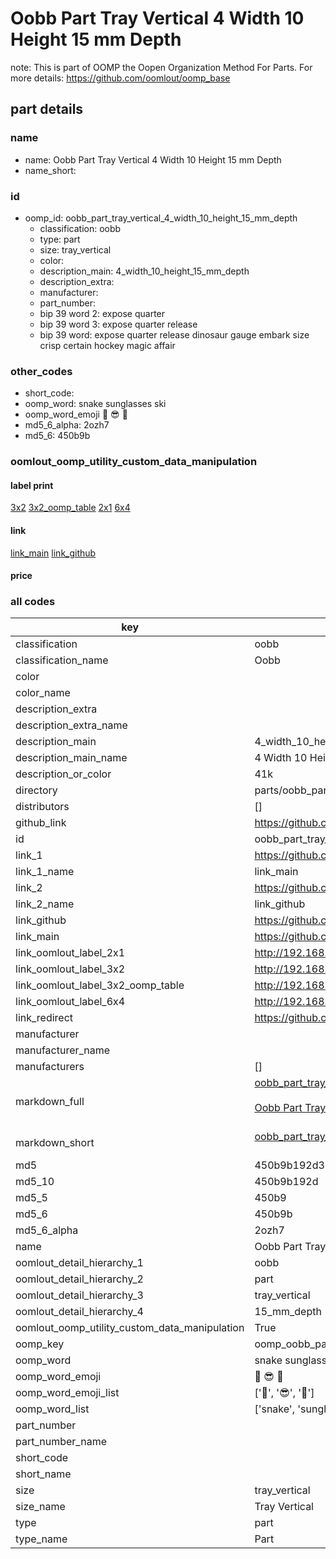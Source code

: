 # Oobb Part Tray Vertical 4 Width 10 Height 15 mm Depth  

note: This is part of OOMP the Oopen Organization Method For Parts. For more details: https://github.com/oomlout/oomp_base

##  part details
  







### name
* name: Oobb Part Tray Vertical 4 Width 10 Height 15 mm Depth
* name_short: 
### id
* oomp_id: oobb_part_tray_vertical_4_width_10_height_15_mm_depth
  * classification: oobb
  * type: part
  * size: tray_vertical
  * color: 
  * description_main: 4_width_10_height_15_mm_depth
  * description_extra: 
  * manufacturer: 
  * part_number: 
  * bip 39 word 2: expose quarter
  * bip 39 word 3: expose quarter release
  * bip 39 word: expose quarter release dinosaur gauge embark size crisp certain hockey magic affair

### other_codes
* short_code: 
* oomp_word: snake sunglasses ski
* oomp_word_emoji :snake: :sunglasses: :ski:
* md5_6_alpha: 2ozh7
* md5_6: 450b9b






### oomlout_oomp_utility_custom_data_manipulation
#### label print
[3x2](http://192.168.1.245:1112/?label=oomp%202ozh7)
[3x2_oomp_table](http://192.168.1.108:1112/?label=oomp%202ozh7)
[2x1](http://192.168.1.242:1112/?label=oomp%202ozh7)
[6x4](http://192.168.1.55:1112/?label=oomp%202ozh7)    

#### link

[link_main](https://github.com/oomlout/oomlout_oomp_version_1_messy/tree/main/parts/oobb_part_tray_vertical_4_width_10_height_15_mm_depth) [link_github](https://github.com/oomlout/oomlout_oomp_version_1_messy/tree/main/parts/oobb_part_tray_vertical_4_width_10_height_15_mm_depth)                             

#### price







### all codes 
| key | value |  
| --- | --- |  
| classification | oobb |  
| classification_name | Oobb |  
| color |  |  
| color_name |  |  
| description_extra |  |  
| description_extra_name |  |  
| description_main | 4_width_10_height_15_mm_depth |  
| description_main_name | 4 Width 10 Height 15 mm Depth |  
| description_or_color | 41k |  
| directory | parts/oobb_part_tray_vertical_4_width_10_height_15_mm_depth |  
| distributors | [] |  
| github_link | https://github.com/oomlout/oomlout_oomp_part_src/tree/main/parts/oobb_part_tray_vertical_4_width_10_height_15_mm_depth |  
| id | oobb_part_tray_vertical_4_width_10_height_15_mm_depth |  
| link_1 | https://github.com/oomlout/oomlout_oomp_version_1_messy/tree/main/parts/oobb_part_tray_vertical_4_width_10_height_15_mm_depth |  
| link_1_name | link_main |  
| link_2 | https://github.com/oomlout/oomlout_oomp_version_1_messy/tree/main/parts/oobb_part_tray_vertical_4_width_10_height_15_mm_depth |  
| link_2_name | link_github |  
| link_github | https://github.com/oomlout/oomlout_oomp_version_1_messy/tree/main/parts/oobb_part_tray_vertical_4_width_10_height_15_mm_depth |  
| link_main | https://github.com/oomlout/oomlout_oomp_version_1_messy/tree/main/parts/oobb_part_tray_vertical_4_width_10_height_15_mm_depth |  
| link_oomlout_label_2x1 | http://192.168.1.242:1112/?label=oomp%202ozh7 |  
| link_oomlout_label_3x2 | http://192.168.1.245:1112/?label=oomp%202ozh7 |  
| link_oomlout_label_3x2_oomp_table | http://192.168.1.108:1112/?label=oomp%202ozh7 |  
| link_oomlout_label_6x4 | http://192.168.1.55:1112/?label=oomp%202ozh7 |  
| link_redirect | https://github.com/oomlout/oomlout_oomp_version_1_messy/tree/main/parts/oobb_part_tray_vertical_4_width_10_height_15_mm_depth |  
| manufacturer |  |  
| manufacturer_name |  |  
| manufacturers | [] |  
| markdown_full | [oobb_part_tray_vertical_4_width_10_height_15_mm_depth](none)<br>[](none)<br>[Oobb Part Tray Vertical 4 Width 10 Height 15 Mm Depth](none)<br><br> |  
| markdown_short | [oobb_part_tray_vertical_4_width_10_height_15_mm_depth](none)<br><br> |  
| md5 | 450b9b192d33b93d213043e76a6bda85 |  
| md5_10 | 450b9b192d |  
| md5_5 | 450b9 |  
| md5_6 | 450b9b |  
| md5_6_alpha | 2ozh7 |  
| name | Oobb Part Tray Vertical 4 Width 10 Height 15 mm Depth |  
| oomlout_detail_hierarchy_1 | oobb |  
| oomlout_detail_hierarchy_2 | part |  
| oomlout_detail_hierarchy_3 | tray_vertical |  
| oomlout_detail_hierarchy_4 | 15_mm_depth |  
| oomlout_oomp_utility_custom_data_manipulation | True |  
| oomp_key | oomp_oobb_part_tray_vertical_4_width_10_height_15_mm_depth |  
| oomp_word | snake sunglasses ski |  
| oomp_word_emoji | :snake: :sunglasses: :ski: |  
| oomp_word_emoji_list | [':snake:', ':sunglasses:', ':ski:'] |  
| oomp_word_list | ['snake', 'sunglasses', 'ski'] |  
| part_number |  |  
| part_number_name |  |  
| short_code |  |  
| short_name |  |  
| size | tray_vertical |  
| size_name | Tray Vertical |  
| type | part |  
| type_name | Part |  
